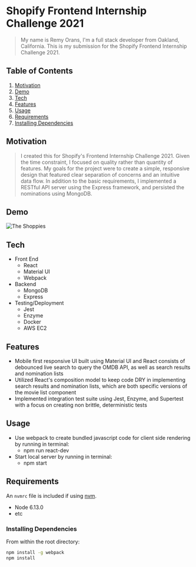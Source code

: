 # Shopify Frontend Internship Challenge 2021

> My name is Remy Orans, I'm a full stack developer from Oakland, California. This is my submission for the Shopify Frontend Internship Challenge 2021.

## Table of Contents
1. [Motivation](#Demo)
1. [Demo](#Demo)
1. [Tech](#Tech)
1. [Features](#Features)
1. [Usage](#Usage)
1. [Requirements](#requirements)
1. [Installing Dependencies](#installing-dependencies)

## Motivation
> I created this for Shopify's Frontend Internship Challenge 2021. Given the time constraint, I focused on quality rather than quantity of features. My goals for the project were to create a simple, responsive design that featured clear separation of concerns and an intuitive data flow. In addition to the basic requirements, I implemented a RESTful API server using the Express framework, and persisted the nominations using MongoDB.
## Demo
![The Shoppies](http://54.187.110.55/)

## Tech
* Front End
  * React
  * Material UI
  * Webpack
* Backend
  * MongoDB
  * Express
* Testing/Deployment
  * Jest
  * Enzyme
  * Docker
  * AWS EC2


## Features
* Mobile first responsive UI built using Material UI and React consists of debounced live search to query the OMDB API, as well as search results and nomination lists
* Utilized React's composition model to keep code DRY in implementing search results and nomination lists, which are both specific versions of the movie list component
* Implemented integration test suite using Jest, Enzyme, and Supertest with a focus on creating non brittle, deterministic tests

## Usage

* Use webpack to create bundled javascript code for client side rendering by running in terminal: 
  * npm run react-dev
* Start local server by running in terminal: 
  * npm start

## Requirements

An `nvmrc` file is included if using [nvm](https://github.com/creationix/nvm).

- Node 6.13.0
- etc

### Installing Dependencies

From within the root directory:

```sh
npm install -g webpack
npm install
```

